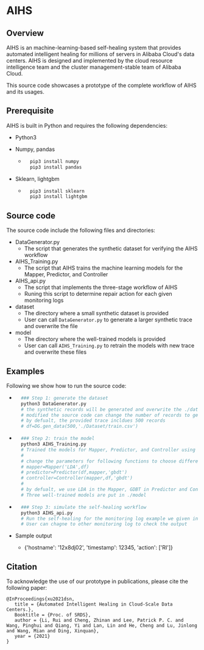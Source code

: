 # AIHS

## Overview

AIHS is an machine-learning-based self-healing system that provides automated intelligent healing for millions of servers in Alibaba Cloud's data centers. AIHS is designed and implemented by the cloud resource intelligence team and the cluster management-stable team of Alibaba Cloud.

This source code showcases a prototype of the complete workflow of AIHS and its usages.



## Prerequisite

AIHS is built in Python and requires the following dependencies:

+ Python3

+ Numpy, pandas

	+ ```python
		pip3 install numpy
		pip3 install pandas
		```

+ Sklearn, lightgbm

	+ ```python
		pip3 install sklearn
		pip3 install lightgbm
		```



## Source code

The source code include the following files and directories:

+ DataGenerator.py
	+ The script that generates the synthetic dataset for verifying the AIHS workflow
+ AIHS_Training.py
	+ The script that AIHS trains the machine learning models for the Mapper, Predictor, and Controller
+ AIHS_api.py
	+ The script that implements the three-stage workflow of AIHS
	+ Runing this script to determine repair action for each given monitoring logs 
+ dataset
	+ The directory where a small synthetic dataset is provided
	+ User can call `DataGenerator.py` to generate a larger synthetic trace and overwrite the file
+ model
	+ The directory where the well-trained models is provided
	+ User can call `AIHS_Training.py` to retrain the models with new trace and overwrite these files


## Examples

Following we show how to run the source code:

+ ```python
	### Step 1: generate the dataset
	python3 DataGenerator.py 
	# the synthetic records will be generated and overwrite the ./dataset/train.csv
	# modified the source code can change the number of records to generate
	# by defualt, the provided trace incldues 500 records
	# df=DG.gen_data(500,'./Dataset/train.csv')
	```

+ ```python
	### Step 2: train the model
	python3 AIHS_Training.py 
	# Trained the models for Mapper, Predictor, and Controller using the trace in ./Dataset
	# 
	# change the parameters for following functions to choose different models.
	# mapper=Mapper('LDA',df)
	# predictor=Predictor(df,mapper,'gbdt')
	# controller=Controller(mapper,df,'gbdt')
	# 
	# by defualt, we use LDA in the Mapper, GDBT in Predictor and Controller
	# Three well-trained models are put in ./model
	```

+ ```python
	### Step 3: simulate the self-healing workflow
	python3 AIHS_api.py 
	# Run the self-healing for the monitoring log example we given in the script
	# User can chagne to other monitoring log to check the output 
	```

+ Sample output

	+ {'hostname': '12x8dj02', 'timestamp': 12345, 'action': ['RI']}

## Citation

To acknowledge the use of our prototype in publications, please cite the following paper:

```
@InProceedings{xu2021dsn,
   title = {Automated Intelligent Healing in Cloud-Scale Data Centers.},
   Booktitle = {Proc. of SRDS},
   author = {Li, Rui and Cheng, Zhinan and Lee, Patrick P. C. and Wang, Pinghui and Qiang, Yi and Lan, Lin and He, Cheng and Lu, Jinlong and Wang, Mian and Ding, Xinquan},
   year = {2021} 
}
```
